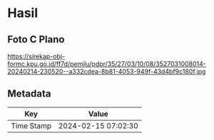 # Hasil

## Foto C Plano

https://sirekap-obj-formc.kpu.go.id/ff7d/pemilu/pdpr/35/27/03/10/08/3527031008014-20240214-230520--a332cdea-8b81-4053-949f-43d4bf9c180f.jpg


## Metadata

| Key        | Value               |
| ---------- | ------------------- |
| Time Stamp | 2024-02-15 07:02:30 |



